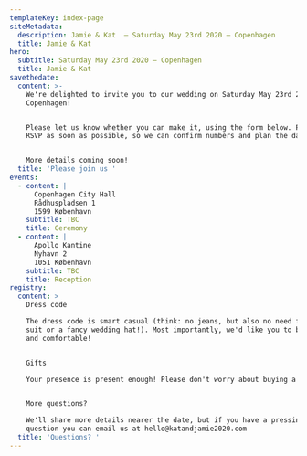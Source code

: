 ```yaml
---
templateKey: index-page
siteMetadata:
  description: Jamie & Kat  – Saturday May 23rd 2020 – Copenhagen
  title: Jamie & Kat
hero:
  subtitle: Saturday May 23rd 2020 – Copenhagen
  title: Jamie & Kat
savethedate:
  content: >-
    We're delighted to invite you to our wedding on Saturday May 23rd 2020 in
    Copenhagen!


    Please let us know whether you can make it, using the form below. Please
    RSVP as soon as possible, so we can confirm numbers and plan the day.


    More details coming soon! 
  title: 'Please join us '
events:
  - content: |
      Copenhagen City Hall
      Rådhuspladsen 1
      1599 København
    subtitle: TBC
    title: Ceremony
  - content: |
      Apollo Kantine
      Nyhavn 2
      1051 København
    subtitle: TBC
    title: Reception
registry:
  content: >
    Dress code

    The dress code is smart casual (think: no jeans, but also no need for a full
    suit or a fancy wedding hat!). Most importantly, we'd like you to be happy
    and comfortable!


    Gifts

    Your presence is present enough! Please don't worry about buying a gift. 


    More questions?

    We'll share more details nearer the date, but if you have a pressing
    question you can email us at hello@katandjamie2020.com 
  title: 'Questions? '
---
```


